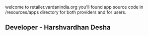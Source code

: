  welcome to retailer.vardanindia.org 
you'll found app source code in /resources/apps directory for both providers and for users.
## Developer - Harshvardhan Desha 
